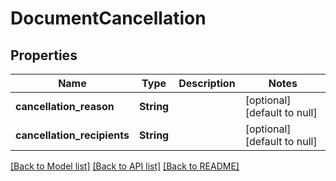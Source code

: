 # DocumentCancellation
## Properties

| Name | Type | Description | Notes |
|------------ | ------------- | ------------- | -------------|
| **cancellation\_reason** | **String** |  | [optional] [default to null] |
| **cancellation\_recipients** | **String** |  | [optional] [default to null] |

[[Back to Model list]](../README.md#documentation-for-models) [[Back to API list]](../README.md#documentation-for-api-endpoints) [[Back to README]](../README.md)

